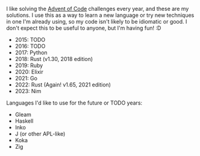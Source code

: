 I like solving the [Advent of Code](https://adventofcode.com/) challenges every year, and these are my solutions. I use this as a way to learn a new language or try new techniques in one I'm already using, so my code isn't likely to be idiomatic or good. I don't expect this to be useful to anyone, but I'm having fun! :D

- 2015: TODO
- 2016: TODO
- 2017: Python
- 2018: Rust (v1.30, 2018 edition)
- 2019: Ruby
- 2020: Elixir
- 2021: Go
- 2022: Rust (Again! v1.65, 2021 edition)
- 2023: Nim

Languages I'd like to use for the future or TODO years:
- Gleam
- Haskell
- Inko
- J (or other APL-like)
- Koka
- Zig
